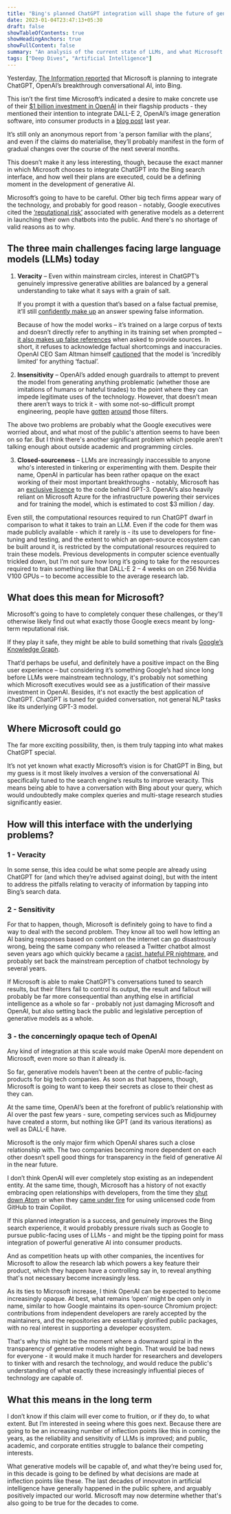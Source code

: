 ```yaml
---
title: "Bing's planned ChatGPT integration will shape the future of generative A.I."
date: 2023-01-04T23:47:13+05:30
draft: false
showTableOfContents: true
showHeadingAnchors: true
showFullContent: false
summary: "An analysis of the current state of LLMs, and what Microsoft's plans with OpenAI's ChatGPT technology might mean for the technology's future."
tags: ["Deep Dives", "Artificial Intelligence"]
---
```


Yesterday, [The Information reported](https://www.theinformation.com/articles/microsoft-and-openai-working-on-chatgpt-powered-bing-in-challenge-to-google) that Microsoft is planning to integrate ChatGPT, OpenAI’s breakthrough conversational AI, into Bing.

This isn’t the first time Microsoft’s indicated a desire to make concrete use of their [$1 billion investment in OpenAI](https://openai.com/blog/microsoft/) in their flagship products - they mentioned their intention to integrate DALL-E 2, OpenAI’s image generation software, into consumer products in a [blog post](https://news.microsoft.com/source/features/innovation/from-hot-wheels-to-handling-content-how-brands-are-using-microsoft-ai-to-be-more-productive-and-imaginative/) last year.

It’s still only an anonymous report from ‘a person familiar with the plans’, and even if the claims do materialise, they’ll probably manifest in the form of gradual changes over the course of the next several months.

This doesn’t make it any less interesting, though, because the exact manner in which Microsoft chooses to integrate ChatGPT into the Bing search interface, and how well their plans are executed, could be a defining moment in the development of generative AI.

Microsoft’s going to have to be careful. Other big tech firms appear wary of the technology, and probably for good reason - notably, Google executives cited the [‘reputational risk’](https://www.theverge.com/2022/12/14/23508756/google-vs-chatgpt-ai-replace-search-reputational-risk) associated with generative models as a deterrent in launching their own chatbots into the public. And there's no shortage of valid reasons as to why.

## The three main challenges facing large language models (LLMs) today

1. **Veracity** – Even within mainstream circles, interest in ChatGPT’s genuinely impressive generative abilities are balanced by a general understanding to take what it says with a grain of salt.

    If you prompt it with a question that’s based on a false factual premise, it’ll still [confidently make up](https://mashable.com/article/chatgpt-amazing-wrong) an answer spewing false information.

    Because of how the model works – it’s trained on a large corpus of texts and doesn’t directly refer to anything in its training set when prompted – [it also makes up false references](https://news.ycombinator.com/item?id=33841672) when asked to provide sources. In short, it refuses to acknowledge factual shortcomings and inaccuracies. OpenAI CEO Sam Altman himself [cautioned](https://twitter.com/sama/status/1601731295792414720) that the model is ‘incredibly limited’ for anything ‘factual’.

2. **Insensitivity** – OpenAI’s added enough guardrails to attempt to prevent the model from generating anything problematic (whether those are imitations of humans or hateful tirades) to the point where they can impede legitimate uses of the technology. However, that doesn’t mean there aren’t ways to trick it - with some not-so-difficult prompt engineering, people have [gotten](https://twitter.com/zswitten/status/1598380220943593472) [around](https://www.newstatesman.com/quickfire/2022/12/chatgpt-shows-ai-racism-problem) those filters.

The above two problems are probably what the Google executives were worried about, and what most of the public's attention seems to have been on so far. But I think there's another significant problem which people aren't talking enough about outside academic and programming circles.

3. **Closed-sourceness** – LLMs are increasingly inaccessible to anyone who's interested in tinkering or experimenting with them. Despite their name, OpenAI in particular has been rather opaque on the exact working of their most important breakthroughs - notably, Microsoft has an [exclusive licence](https://blogs.microsoft.com/blog/2020/09/22/microsoft-teams-up-with-openai-to-exclusively-license-gpt-3-language-model/) to the code behind GPT-3. OpenAI’s also heavily reliant on Microsoft Azure for the infrastructure powering their services and for training the model, which is estimated to cost $3 million / day.

Even still, the computational resources required to run ChatGPT dwarf in comparison to what it takes to train an LLM. Even if the code for them was made publicly available - which it rarely is - its use to developers for fine-tuning and testing, and the extent to which an open-source ecosystem can be built around it, is restricted by the computational resources required to train these models. Previous developments in computer science eventually trickled down, but I’m not sure how long it’s going to take for the resources required to train something like that DALL-E 2 – 4 weeks on on 256 Nvidia V100 GPUs – to become accessible to the average research lab.

## What does this mean for Microsoft?

Microsoft's going to have to completely conquer these challenges, or they'll otherwise likely find out what exactly those Google execs meant by long-term reputational risk.

If they play it safe, they might be able to build something that rivals [Google’s Knowledge Graph](https://support.google.com/knowledgepanel/answer/9787176?hl=en).

That’d perhaps be useful, and definitely have a positive impact on the Bing user experience – but considering it’s something Google’s had since long before LLMs were mainstream technology, it's probably not something which Microsoft executives would see as a justification of their massive investment in OpenAI. Besides, it's not exactly the best application of ChatGPT. ChatGPT is tuned for guided conversation, not general NLP tasks like its underlying GPT-3 model.

## Where Microsoft could go

The far more exciting possibility, then, is them truly tapping into what makes ChatGPT special.

It’s not yet known what exactly Microsoft’s vision is for ChatGPT in Bing, but my guess is it most likely involves a version of the conversational AI specifically tuned to the search engine’s results to improve veracity. This means being able to have a conversation with Bing about your query, which would undoubtedly make complex queries and multi-stage research studies significantly easier.

## How will this interface with the underlying problems?

### 1 - Veracity

In some sense, this idea could be what some people are already using ChatGPT for (and which they’re advised against doing), but with the intent to address the pitfalls relating to veracity of information by tapping into Bing’s search data.

### 2 - Sensitivity

For that to happen, though, Microsoft is definitely going to have to find a way to deal with the second problem. They know all too well how letting an AI basing responses based on content on the internet can go disastrously wrong, being the same company who released a Twitter chatbot almost seven years ago which quickly became a [racist, hateful PR nightmare](https://www.theverge.com/2016/3/24/11297050/tay-microsoft-chatbot-racist), and probably set back the mainstream perception of chatbot technology by several years.

If Microsoft is able to make ChatGPT’s conversations tuned to search results, but their filters fail to control its output, the result and fallout will probably be far more consequential than anything else in artificial intelligence as a whole so far - probably not just damaging Microsoft and OpenAI, but also setting back the public and legislative perception of generative models as a whole.

### 3 - the concerningly opaque tech of OpenAI

Any kind of integration at this scale would make OpenAI more dependent on Microsoft, even more so than it already is.

So far, generative models haven’t been at the centre of public-facing products for big tech companies. As soon as that happens, though, Microsoft is going to want to keep their secrets as close to their chest as they can.

At the same time, OpenAI’s been at the forefront of public’s relationship with AI over the past few years - sure, competing services such as Midjourney have created a storm, but nothing like GPT (and its various iterations) as well as DALL-E have.

Microsoft is the only major firm which OpenAI shares such a close relationship with. The two companies becoming more dependent on each other doesn’t spell good things for transparency in the field of generative AI in the near future.

I don’t think OpenAI will ever completely stop existing as an independent entity. At the same time, though, Microsoft has a history of not exactly embracing open relationships with developers, from the time they [shut down Atom](https://github.blog/2022-06-08-sunsetting-atom/) or when they [came under fire](https://www.theverge.com/2022/11/8/23446821/microsoft-openai-github-copilot-class-action-lawsuit-ai-copyright-violation-training-data) for using unlicensed code from GitHub to train Copilot.

If this planned integration is a success, and genuinely improves the Bing search experience, it would probably pressure rivals such as Google to pursue public-facing uses of LLMs - and might be the tipping point for mass integration of powerful generative AI into consumer products.

And as competition heats up with other companies, the incentives for Microsoft to allow the research lab which powers a key feature their product, which they happen have a controlling say in, to reveal anything that's not necessary become increasingly less.

As its ties to Microsoft increase, I think OpenAI can be expected to become increasingly opaque. At best, what remains ‘open’ might be open only in name, similar to how Google maintains its open-source Chromium project: contributions from independent developers are rarely accepted by the maintainers, and the repositories are essentially glorified public packages, with no real interest in supporting a developer ecosystem.

That's why this might be the moment where a downward spiral in the transparency of generative models might begin. That would be bad news for everyone - it would make it much harder for researchers and developers to tinker with and resarch the technology, and would reduce the public's understanding of what exactly these increasingly influential pieces of technology are capable of.

## What this means in the long term

I don’t know if this claim will ever come to fruition, or if they do, to what extent. But I’m interested in seeing where this goes next. Because there are going to be an increasing number of inflection points like this in coming the years, as the reliability and sensitivity of LLMs is improved; and public, academic, and corporate entities struggle to balance their competing interests.

What generative models will be capable of, and what they’re being used for, in this decade is going to be defined by what decisions are made at inflection points like these. The last decades of innovaton in artificial intelligence have generally happened in the public sphere, and arguably positively impacted our world. Microsoft may now determine whether that's also going to be true for the decades to come.
